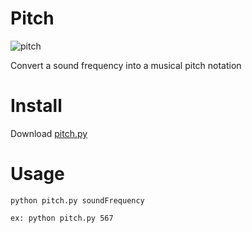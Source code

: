 # Pitch

![pitch](https://user-images.githubusercontent.com/37278803/131786063-11d28a1a-744a-42c5-89f0-5715bcf1e71d.gif)

Convert a sound frequency into a musical pitch notation

# Install 
Download [pitch.py](https://github.com/PinheiroCosta/MyScripts/blob/main/python/pitch.py)

# Usage
`python pitch.py soundFrequency `

`ex: python pitch.py 567`


